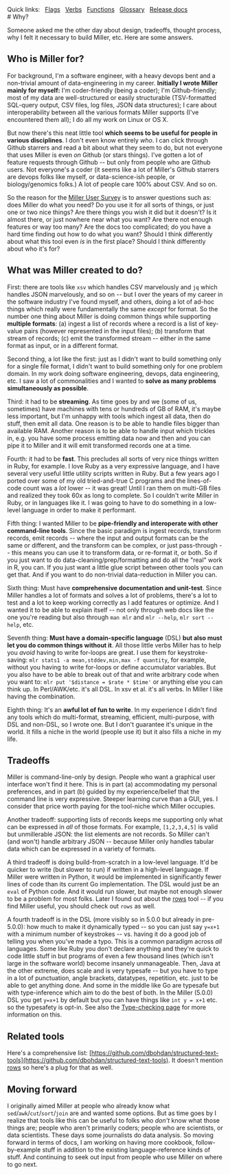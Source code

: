 <!---  PLEASE DO NOT EDIT DIRECTLY. EDIT THE .md.in FILE PLEASE. --->
<div>
<span class="quicklinks">
Quick links:
&nbsp;
<a class="quicklink" href="../reference-main-flag-list/index.html">Flags</a>
&nbsp;
<a class="quicklink" href="../reference-verbs/index.html">Verbs</a>
&nbsp;
<a class="quicklink" href="../reference-dsl-builtin-functions/index.html">Functions</a>
&nbsp;
<a class="quicklink" href="../glossary/index.html">Glossary</a>
&nbsp;
<a class="quicklink" href="../release-docs/index.html">Release docs</a>
</span>
</div>
# Why?

Someone asked me the other day about design, tradeoffs, thought process, why I felt it necessary to build Miller, etc. Here are some answers.

## Who is Miller for?

For background, I'm a software engineer, with a heavy devops bent and a non-trivial amount of data-engineering in my career. **Initially I wrote Miller mainly for myself:** I'm coder-friendly (being a coder); I'm Github-friendly; most of my data are well-structured or easily structurable (TSV-formatted SQL-query output, CSV files, log files, JSON data structures); I care about interoperability between all the various formats Miller supports (I've encountered them all); I do all my work on Linux or OS X.

But now there's this neat little tool **which seems to be useful for people in various disciplines**. I don't even know entirely *who*. I can click through Github starrers and read a bit about what they seem to do, but not everyone that uses Miller is even *on* Github (or stars things). I've gotten a lot of feature requests through Github -- but only from people who are Github users.  Not everyone's a coder (it seems like a lot of Miller's Github starrers are devops folks like myself, or data-science-ish people, or biology/genomics folks.) A lot of people care 100% about CSV. And so on.

So the reason for the [Miller User Survey](https://github.com/johnkerl/miller/discussions/542) is to answer questions such as: does Miller do what you need? Do you use it for all sorts of things, or just one or two nice things? Are there things you wish it did but it doesn't? Is it almost there, or just nowhere near what you want? Are there not enough features or way too many? Are the docs too complicated; do you have a hard time finding out how to do what you want? Should I think differently about what this tool even *is* in the first place? Should I think differently about who it's for?

## What was Miller created to do?

First: there are tools like `xsv` which handles CSV marvelously and `jq` which handles JSON marvelously, and so on -- but I over the years of my career in the software industry I've found myself, and others, doing a lot of ad-hoc things which really were fundamentally the same *except* for format. So the number one thing about Miller is doing common things while supporting **multiple formats**: (a) ingest a list of records where a record is a list of key-value pairs (however represented in the input files); (b) transform that stream of records; (c) emit the transformed stream -- either in the same format as input, or in a different format.

Second thing, a lot like the first: just as I didn't want to build something only for a single file format, I didn't want to build something only for one problem domain. In my work doing software engineering, devops, data engineering, etc. I saw a lot of commonalities and I wanted to **solve as many problems simultaneously as possible**.

Third: it had to be **streaming**. As time goes by and we (some of us, sometimes) have machines with tens or hundreds of GB of RAM, it's maybe less important, but I'm unhappy with tools which ingest all data, then do stuff, then emit all data. One reason is to be able to handle files bigger than available RAM. Another reason is to be able to handle input which trickles in, e.g.  you have some process emitting data now and then and you can pipe it to Miller and it will emit transformed records one at a time.

Fourth: it had to be **fast**. This precludes all sorts of very nice things written in Ruby, for example. I love Ruby as a very expressive language, and I have several very useful little utility scripts written in Ruby. But a few years ago I ported over some of my old tried-and-true C programs and the lines-of-code count was a *lot* lower -- it was great! Until I ran them on multi-GB files and realized they took 60x as long to complete.  So I couldn't write Miller in Ruby, or in languages like it. I was going to have to do something in a low-level language in order to make it performant.

Fifth thing: I wanted Miller to be **pipe-friendly and interoperate with other command-line tools**.  Since the basic paradigm is ingest records, transform records, emit records -- where the input and output formats can be the same or different, and the transform can be complex, or just pass-through -- this means you can use it to transform data, or re-format it, or both. So if you just want to do data-cleaning/prep/formatting and do all the "real" work in R, you can. If you just want a little glue script between other tools you can get that. And if you want to do non-trivial data-reduction in Miller you can.

Sixth thing: Must have **comprehensive documentation and unit-test**. Since Miller handles a lot of formats and solves a lot of problems, there's a lot to test and a lot to keep working correctly as I add features or optimize. And I wanted it to be able to explain itself -- not only through web docs like the one you're reading but also through `man mlr` and `mlr --help`, `mlr sort --help`, etc.

Seventh thing: **Must have a domain-specific language** (DSL) **but also must let you do common things without it**. All those little verbs Miller has to help you *avoid* having to write for-loops are great. I use them for keystroke-saving: `mlr stats1 -a mean,stddev,min,max -f quantity`, for example, without you having to write for-loops or define accumulator variables. But you also have to be able to break out of that and write arbitrary code when you want to: `mlr put '$distance = $rate * $time'` or anything else you can think up. In Perl/AWK/etc.  it's all DSL. In xsv et al.  it's all verbs. In Miller I like having the combination.

Eighth thing: It's an **awful lot of fun to write**. In my experience I didn't find any tools which do multi-format, streaming, efficient, multi-purpose, with DSL and non-DSL, so I wrote one. But I don't guarantee it's unique in the world. It fills a niche in the world (people use it) but it also fills a niche in my life.

## Tradeoffs

Miller is command-line-only by design. People who want a graphical user interface won't find it here.  This is in part (a) accommodating my personal preferences, and in part (b) guided by my experience/belief that the command line is very expressive. Steeper learning curve than a GUI, yes. I consider that price worth paying for the tool-niche which Miller occupies.

Another tradeoff: supporting lists of records keeps me supporting only what can be expressed in *all* of those formats. For example, `[1,2,3,4,5]` is valid but unmillerable JSON: the list elements are not records.  So Miller can't (and won't) handle arbitrary JSON -- because Miller only handles tabular data which can be expressed in a variety of formats. 

A third tradeoff is doing build-from-scratch in a low-level language. It'd be quicker to write (but slower to run) if written in a high-level language. If Miller were written in Python, it would be implemented in significantly fewer lines of code than its current Go implementation. The DSL would just be an `eval` of Python code. And it would run slower, but maybe not enough slower to be a problem for most folks. Later I found out about the [rows](https://github.com/turicas/rows) tool -- if you find Miller useful, you should check out `rows` as well.

A fourth tradeoff is in the DSL (more visibly so in 5.0.0 but already in pre-5.0.0): how much to make it dynamically typed -- so you can just say `y=x+1` with a minimum number of keystrokes -- vs. having it do a good job of telling you when you've made a typo. This is a common paradigm across *all* languages.  Some like Ruby you don't declare anything and they're quick to code little stuff in but programs of even a few thousand lines (which isn't large in the software world) become insanely unmanageable.  Then, Java at the other extreme, does scale and is very typesafe -- but you have to type in a lot of punctuation, angle brackets, datatypes, repetition, etc. just to be able to get anything done. And some in the middle like Go are typesafe but with type-inference which aim to do the best of both. In the Miller (5.0.0) DSL you get `y=x+1` by default but you can have things like `int y = x+1` etc. so the typesafety is opt-in. See also the [Type-checking page](reference-dsl-variables.md#type-checking) for more information on this.

## Related tools

Here's a comprehensive list: [https://github.com/dbohdan/structured-text-tools](https://github.com/dbohdan/structured-text-tools). It doesn't mention [rows](https://github.com/turicas/rows) so here's a plug for that as well.

## Moving forward

I originally aimed Miller at people who already know what `sed`/`awk`/`cut`/`sort`/`join` are and wanted some options. But as time goes by I realize that tools like this can be useful to folks who *don't* know what those things are; people who aren't primarily coders; people who are scientists, or data scientists. These days some journalists do data analysis.  So moving forward in terms of docs, I am working on having more cookbook, follow-by-example stuff in addition to the existing language-reference kinds of stuff.  And continuing to seek out input from people who use Miller on where to go next.
